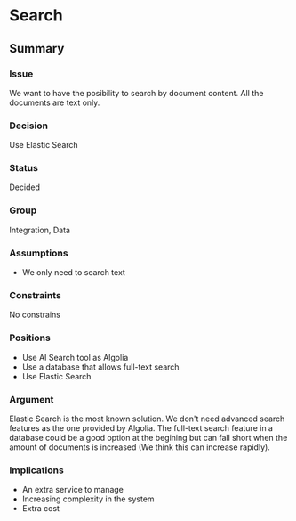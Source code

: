 # Search

## Summary

### Issue
We want to have the posibility to search by document content. All the documents are text only.

### Decision
Use Elastic Search

### Status
Decided

### Group
Integration, Data

### Assumptions
- We only need to search text

### Constraints
No constrains

### Positions
- Use AI Search tool as Algolia
- Use a database that allows full-text search
- Use Elastic Search

### Argument
Elastic Search is the most known solution. We don't need advanced search features as the one provided by Algolia. The full-text search feature in a database could be a good option at the begining but can fall short when the amount of documents is increased (We think this can increase rapidly).

### Implications
- An extra service to manage
- Increasing complexity in the system
- Extra cost